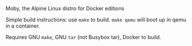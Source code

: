 Moby, the Alpine Linux distro for Docker editions

Simple build instructions: use `make` to build. `make qemu` will boot up in qemu in a container.

Requires GNU `make`, GNU `tar` (not Busybox tar), Docker to build.
